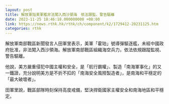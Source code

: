 ```yaml
---
layout: post
title: 解放軍指美軍艦非法闖入西沙領海　依法跟監、警告驅離
date: 2023-11-25 18:46:18.000000000 +08:00
link: https://news.rthk.hk/rthk/ch/component/k2/1729412-20231125.htm
categories: rthk
---
```


解放軍南部戰區新聞發言人田軍里表示，美軍「霍珀」號導彈驅逐艦，未經中國政府批准，非法闖入西沙領海。解放軍南部戰區組織海空兵力，依法依規跟蹤監視、警告驅離。

他說，美方嚴重侵犯中國主權和安全，是「航行霸權」、製造「南海軍事化」的又一鐵證，充分說明美方是不折不扣的「南海安全風險製造者」，是南海和平穩定的「最大破壞者」。

田軍里說，戰區部隊時刻保持高度戒備，堅決捍衛國家主權安全和南海地區和平穩定。
